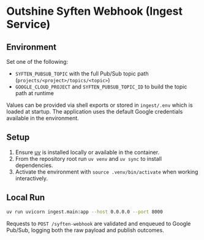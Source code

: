 # Outshine Syften Webhook (Ingest Service)

## Environment

Set one of the following:
- `SYFTEN_PUBSUB_TOPIC` with the full Pub/Sub topic path (`projects/<project>/topics/<topic>`)
- `GOOGLE_CLOUD_PROJECT` and `SYFTEN_PUBSUB_TOPIC_ID` to build the topic path at runtime

Values can be provided via shell exports or stored in `ingest/.env` which is loaded at startup. The application uses the default Google credentials available in the environment.

## Setup

1. Ensure [uv](https://github.com/astral-sh/uv) is installed locally or available in the container.
2. From the repository root run `uv venv` and `uv sync` to install dependencies.
3. Activate the environment with `source .venv/bin/activate` when working interactively.

## Local Run

```bash
uv run uvicorn ingest.main:app --host 0.0.0.0 --port 8000
```

Requests to `POST /syften-webhook` are validated and enqueued to Google Pub/Sub, logging both the raw payload and publish outcomes.
